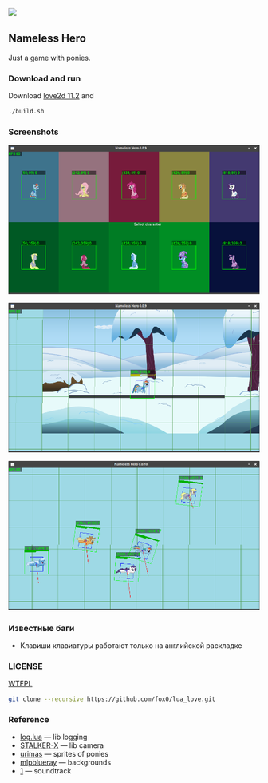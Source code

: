![](https://api.travis-ci.com/fox0/lua_love.svg?branch=master)
## Nameless Hero
Just a game with ponies.

### Download and run
Download [love2d 11.2](https://bitbucket.org/rude/love/downloads/) and
```bash
./build.sh
```

### Screenshots
![1.png](/docs/009_1.png)

![2.png](/docs/009_2.png)

![0010](/docs/0010_1.png)

### Известные баги
* Клавиши клавиатуры работают только на английской раскладке

### LICENSE
[WTFPL](/LICENSE)

```bash
git clone --recursive https://github.com/fox0/lua_love.git
```

### Reference
* [log.lua](https://github.com/rxi/log.lua) — lib logging
* [STALKER-X](https://github.com/adnzzzzZ/STALKER-X) — lib camera
* [urimas](https://www.deviantart.com/urimas) — sprites of ponies
* [mlpblueray](https://www.deviantart.com/mlpblueray) — backgrounds
* [1](https://www.youtube.com/watch?v=AALfBRm5G6Y) — soundtrack
